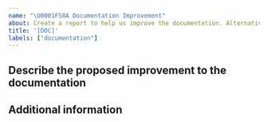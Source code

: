 ```yaml
---
name: "\U0001F58A Documentation Improvement"
about: Create a report to help us improve the documentation. Alternatively you can just open a pull request with the suggested improvement.
title: '[DOC]'
labels: ["documentation"]
---
```


<!--- Thanks for taking the time to request a documentation improvement! -->
<!--- Please go through the sections below -->

## Describe the proposed improvement to the documentation
<!--- A description of what the improvement is -->

## Additional information 
<!--- Add any other context about the improvement here -->